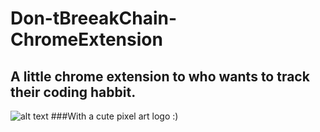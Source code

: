 # Don-tBreeakChain-ChromeExtension
## A little chrome extension to who wants to track their coding habbit. 
![alt text](https://github.com/theakhilleus/DontBreakChain-ChromeExtension/blob/main/128.png)
###With a cute pixel art logo :)
